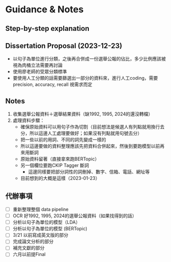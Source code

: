 # Guidance & Notes
## Step-by-step explanation

## Dissertation Proposal (2023-12-23)
- 以句子為單位進行分類，之後再合併成一份選舉公報的佔比，多少比例應該被視為肉桶立法需要再討論
- 使用廖老師的受眾分類標準
- 要使用人工分類的話需要篩選出一部分的資料來，進行人工coding，需要precision, accuracy, recall 視需求而定

## Notes
1. 收集選舉公報資料＋選舉結果資料（缺1992, 1995, 2024的還沒轉檔）
2. 處理資料步驟：
    - 確保原始資料可以用句子作為切割（目前想法是候選人有列點就用換行去分，所以這邊人工處理要做好；如果沒有列點就用句號去分）
    - 把一些以前的用詞、不同的詞先變成一樣的
    - 所以這邊要做的資料整理應該先把資料合併起來，然後到要跑模型以前再來用斷詞
    - 原始資料留著（直接拿來跑BERTopic）
    - 另一個欄位要跑CKIP Tagger 斷詞
        - 這邊同樣要把部分詞性的詞刪掉、數字、信箱、電話、網址等
    - 目前想到的大概是這樣（2023-01-23）

## 代辦事項
- [ ] 重新整理整個 data pipeline
- [ ] OCR 好1992, 1995, 2024的選舉公報資料（如果找得到的話）
- [ ] 分析以句子為單位的模型（LDA）
- [ ] 分析以句子為單位的模型 (BERTopic)
- [ ] 3/21 以前寫成英文版的部分
- [ ] 完成論文分析的部分
- [ ] 補充文獻的部分
- [ ] 六月以前提Final